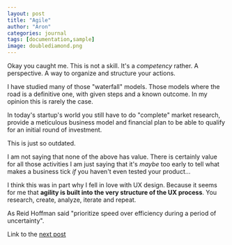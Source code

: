 ```yaml
---
layout: post
title: "Agile"
author: "Aron"
categories: journal
tags: [documentation,sample]
image: doublediamond.png
---
```


Okay you caught me. This is not a skill. It's a *competency* rather. A perspective. A way to organize and structure your actions.

I have studied many of those "waterfall" models. Those models where the road is a definitive one, with given steps and a known outcome. In my opinion this is rarely the case. 

In today's startup's world you still have to do "complete" market research, provide a meticulous business model and financial plan to be able to qualify for an initial round of investment.

This is just so outdated.

I am not saying that none of the above has value. There is certainly value for all those activities I am just saying that it's *maybe* too early to tell what makes a business tick *if* you haven't even tested your product...

I think this was in part why I fell in love with UX design. Because it seems for me that **agility is built into the very structure of the UX process**. You research, create, analyze, iterate and repeat.

As Reid Hoffman said "prioritize speed over efficiency during a period of uncertainty". 

Link to the [next post](https://aronuxui.github.io/understanding-trends)
